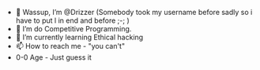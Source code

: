 - 👋 Wassup, I’m @Drizzer (Somebody took my username before sadly so i have to put l in end and before ;-; )
- 👀 I’m do Competitive Programming.
- 🌱 I’m currently learning Ethical hacking
- 📫 How to reach me - "you can't"
- 0-0 Age - Just guess it

<!---
l-Drizzer-l/l-Drizzer-l is a ✨ special ✨ repository because its `README.md` (this file) appears on your GitHub profile.
You can click the Preview link to take a look at your changes.
--->
